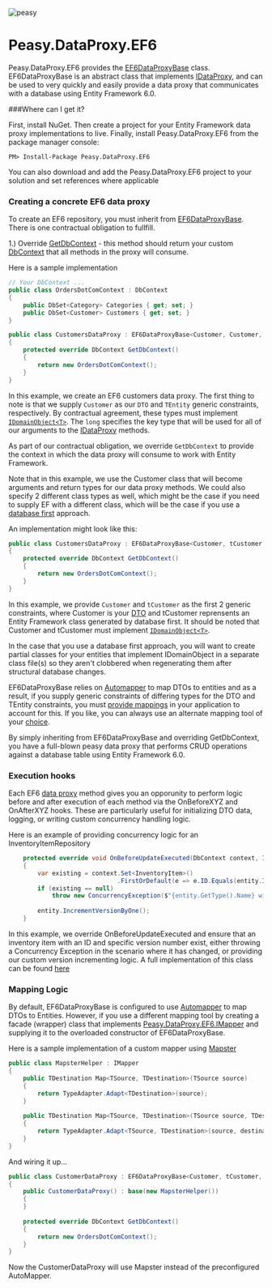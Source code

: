 ![peasy](https://www.dropbox.com/s/2yajr2x9yevvzbm/peasy3.png?dl=0&raw=1)

# Peasy.DataProxy.EF6

Peasy.DataProxy.EF6 provides the [EF6DataProxyBase](https://github.com/peasy/Peasy.DataProxy.EF6/blob/master/Peasy.DataProxy.EF6/EF6DataProxyBase.cs) class.  EF6DataProxyBase is an abstract class that implements [IDataProxy](https://github.com/ahanusa/Peasy.NET/wiki/Data-Proxy), and can be used to very quickly and easily provide a data proxy that communicates with a database using Entity Framework 6.0.

###Where can I get it?

First, install NuGet. Then create a project for your Entity Framework data proxy implementations to live.  Finally, install Peasy.DataProxy.EF6 from the package manager console:

``` PM> Install-Package Peasy.DataProxy.EF6 ```

You can also download and add the Peasy.DataProxy.EF6 project to your solution and set references where applicable

### Creating a concrete EF6 data proxy

To create an EF6 repository, you must inherit from [EF6DataProxyBase](https://github.com/peasy/Peasy.DataProxy.EF6/blob/master/Peasy.DataProxy.EF6/EF6DataProxyBase.cs).  There is one contractual obligation to fullfill.

1.) Override [GetDbContext](https://github.com/peasy/Peasy.DataProxy.EF6/blob/master/Peasy.DataProxy.EF6/EF6DataProxyBase.cs#L25) - this method should return your custom [DbContext](https://msdn.microsoft.com/en-us/library/system.data.entity.dbcontext(v=vs.113).aspx) that all methods in the proxy will consume.

Here is a sample implementation

```c#
// Your DbContext ...
public class OrdersDotComContext : DbContext
{
    public DbSet<Category> Categories { get; set; }
    public DbSet<Customer> Customers { get; set; }
}

public class CustomersDataProxy : EF6DataProxyBase<Customer, Customer, long>
{
    protected override DbContext GetDbContext()
    {
        return new OrdersDotComContext();
    }
}

```

In this example, we create an EF6 customers data proxy.  The first thing to note is that we supply ```Customer``` as our ```DTO``` and ```TEntity``` generic constraints, respectively.  By contractual agreement, these types must implement [```IDomainObject<T>```](https://github.com/peasy/Peasy.NET/blob/master/Peasy.Core/IDomainObject.cs).  The ```long``` specifies the key type that will be used for all of our arguments to the [IDataProxy](https://github.com/peasy/Peasy.NET/wiki/Data-Proxy) methods.

As part of our contractual obligation, we override ```GetDbContext``` to provide the context in which the data proxy will consume to work with Entity Framework.

Note that in this example, we use the Customer class that will become arguments and return types for our data proxy methods.  We could also specify 2 different class types as well, which might be the case if you need to supply EF with a different class, which will be the case if you use a [database first](https://msdn.microsoft.com/en-us/data/jj206878.aspx) approach. 

An implementation might look like this:

```c#
public class CustomersDataProxy : EF6DataProxyBase<Customer, tCustomer, long>
{
    protected override DbContext GetDbContext()
    {
        return new OrdersDotComContext();
    }
}
```

In this example, we provide ```Customer``` and ```tCustomer``` as the first 2 generic constraints, where Customer is your [DTO]() and tCustomer reprensents an Entity Framework class generated by database first.  It should be noted that Customer and tCustomer must implement [```IDomainObject<T>```](https://github.com/peasy/Peasy.NET/blob/master/Peasy.Core/IDomainObject.cs).

In the case that you use a database first approach, you will want to create partial classes for your entities that implement IDomainObject<T> in a separate class file(s) so they aren't clobbered when regenerating them after structural database changes.

EF6DataProxyBase relies on [Automapper](https://github.com/AutoMapper/AutoMapper) to map DTOs to entities and as a result, if you supply generic constraints of differing types for the DTO and TEntity constraints, you must [provide mappings](https://github.com/AutoMapper/AutoMapper/wiki/Getting-started) in your application to account for this.  If you like, you can always use an alternate mapping tool of your [choice](https://github.com/peasy/Peasy.DataProxy.EF6#mapping-logic).

By simply inheriting from EF6DataProxyBase and overriding GetDbContext, you have a full-blown peasy data proxy that performs CRUD operations against a database table using Entity Framework 6.0.

### Execution hooks

Each EF6 [data proxy]() method gives you an opporunity to perform logic before and after execution of each method via the OnBeforeXYZ and OnAfterXYZ hooks.  These are particularly useful for initializing DTO data, logging, or writing custom concurrency handling logic.

Here is an example of providing concurrency logic for an InventoryItemRepository

```c#
    protected override void OnBeforeUpdateExecuted(DbContext context, InventoryItem entity)
    {
        var existing = context.Set<InventoryItem>()
                              .FirstOrDefault(e => e.ID.Equals(entity.ID) && e.Version == entity.Version);
        if (existing == null)
            throw new ConcurrencyException($"{entity.GetType().Name} with id {entity.ID.ToString()} was already changed");
	
        entity.IncrementVersionByOne();
    }
```

In this example, we override OnBeforeUpdateExecuted and ensure that an inventory item with an ID and specific version number exist, either throwing a Concurrency Exception in the scenario where it has changed, or providing our custom version incrementing logic.  A full implementation of this class can be found [here](https://github.com/peasy/Samples/blob/master/Orders.com.DAL.EF/InventoryItemRepository.cs)

### Mapping Logic

By default, EF6DataProxyBase is configured to use [Automapper](https://github.com/AutoMapper/AutoMapper) to map DTOs to Entities.  However, if you use a different mapping tool by creating a facade (wrapper) class that implements [Peasy.DataProxy.EF6.IMapper](https://github.com/peasy/Peasy.DataProxy.EF6/blob/master/Peasy.DataProxy.EF6/IMapper.cs) and supplying it to the overloaded constructor of EF6DataProxyBase.

Here is a sample implementation of a custom mapper using [Mapster](https://github.com/eswann/Mapster)

```c#
public class MapsterHelper : IMapper
{
    public TDestination Map<TSource, TDestination>(TSource source)
    {
        return TypeAdapter.Adapt<TDestination>(source);
    }
	
    public TDestination Map<TSource, TDestination>(TSource source, TDestination destination)
    {
        return TypeAdapter.Adapt<TSource, TDestination>(source, destination);
    }
}
```

And wiring it up...

```c#
public class CustomerDataProxy : EF6DataProxyBase<Customer, tCustomer, long>
{
    public CustomerDataProxy() : base(new MapsterHelper())
    {
    }
        
    protected override DbContext GetDbContext()
    {
        return new OrdersDotComContext();
    }
}
```

Now the CustomerDataProxy will use Mapster instead of the preconfigured AutoMapper.
